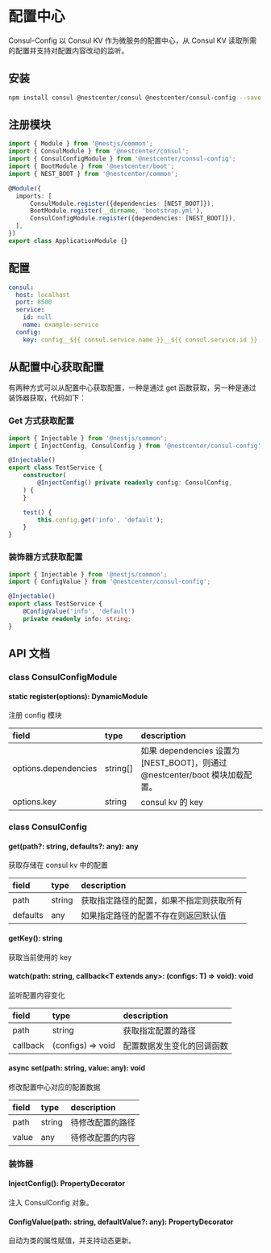 # 配置中心

Consul-Config 以 Consul KV 作为微服务的配置中心，从 Consul KV 读取所需的配置并支持对配置内容改动的监听。

## 安装

```bash
npm install consul @nestcenter/consul @nestcenter/consul-config --save
```

## 注册模块

```typescript
import { Module } from '@nestjs/common';
import { ConsulModule } from '@nestcenter/consul';
import { ConsulConfigModule } from '@nestcenter/consul-config';
import { BootModule } from '@nestcenter/boot';
import { NEST_BOOT } from '@nestcenter/common';

@Module({
  imports: [
      ConsulModule.register({dependencies: [NEST_BOOT]}),
      BootModule.register(__dirname, 'bootstrap.yml'),
      ConsulConfigModule.register({dependencies: [NEST_BOOT]}),
  ],
})
export class ApplicationModule {}
```

## 配置

```yaml
consul:
  host: localhost
  port: 8500
  service:
    id: null
    name: example-service
  config:
    key: config__${{ consul.service.name }}__${{ consul.service.id }}
```

## 从配置中心获取配置

有两种方式可以从配置中心获取配置，一种是通过 get 函数获取，另一种是通过装饰器获取，代码如下：

### Get 方式获取配置

```typescript
import { Injectable } from '@nestjs/common';
import { InjectConfig, ConsulConfig } from '@nestcenter/consul-config';

@Injectable()
export class TestService {
    constructor(
        @InjectConfig() private readonly config: ConsulConfig,
    ) {
    }

    test() {
        this.config.get('info', 'default');
    }
}
```

### 装饰器方式获取配置

```typescript
import { Injectable } from '@nestjs/common';
import { ConfigValue } from '@nestcenter/consul-config';

@Injectable()
export class TestService {
    @ConfigValue('info', 'default')
    private readonly info: string;
}
```

## API 文档

### class ConsulConfigModule

#### static register\(options\): DynamicModule

注册 config 模块

| field | type | description |
| :--- | :--- | :--- |
| options.dependencies | string\[\] | 如果 dependencies 设置为 \[NEST\_BOOT\]，则通过 @nestcenter/boot 模块加载配置。 |
| options.key | string | consul kv 的 key |

### class ConsulConfig

#### get\(path?: string, defaults?: any\): any

获取存储在 consul kv 中的配置

| field | type | description |
| :--- | :--- | :--- |
| path | string | 获取指定路径的配置，如果不指定则获取所有 |
| defaults | any | 如果指定路径的配置不存在则返回默认值 |

#### getKey\(\): string

获取当前使用的 key

#### watch\(path: string, callback&lt;T extends any&gt;: \(configs: T\) =&gt; void\): void

监听配置内容变化

| field | type | description |
| :--- | :--- | :--- |
| path | string | 获取指定配置的路径 |
| callback | \(configs\) =&gt; void | 配置数据发生变化的回调函数 |

#### async set\(path: string, value: any\): void

修改配置中心对应的配置数据

| field | type | description |
| :--- | :--- | :--- |
| path | string | 待修改配置的路径 |
| value | any | 待修改配置的内容 |

### 装饰器

#### InjectConfig\(\): PropertyDecorator

注入 ConsulConfig 对象。

#### ConfigValue\(path: string, defaultValue?: any\): PropertyDecorator

自动为类的属性赋值，并支持动态更新。



